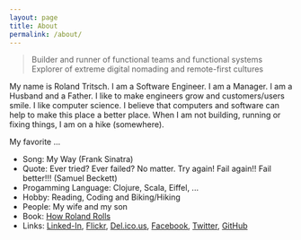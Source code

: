 ```yaml
---
layout: page
title: About
permalink: /about/
---
```


> Builder and runner of functional teams and functional systems
> Explorer of extreme digital nomading and remote-first cultures

My name is Roland Tritsch. I am a Software Engineer. I am a Manager. I am a Husband and a Father. I like to make engineers grow and customers/users smile. I like computer science. I believe that computers and software can help to make this place a better place. When I am not building, running or fixing things, I am on a hike (somewhere).

My favorite ...

* Song: My Way (Frank Sinatra)
* Quote: Ever tried? Ever failed? No matter. Try again! Fail again!! Fail better!!! (Samuel Beckett)
* Progamming Language: Clojure, Scala, Eiffel, ...
* Hobby: Reading, Coding and Biking/Hiking
* People: My wife and my son
* Book: [How Roland Rolls](http://howrolandrolls.com)
* Links: [Linked-In](https://www.linkedin.com/in/rolandtritsch), [Flickr](https://www.flickr.com/photos/rolandtritsch), [Del.ico.us](https://delicious.com/rolandtritsch), [Facebook](https://www.facebook.com/roland.tritsch), [Twitter](https://twitter.com/innolocity), [GitHub](https://github.com/rolandtritsch)
